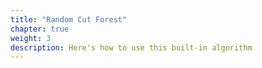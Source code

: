 ```yaml
---
title: "Random Cut Forest"
chapter: true
weight: 3
description: Here's how to use this built-in algorithm
---
```



